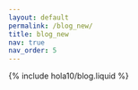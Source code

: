 ```yaml
---
layout: default
permalink: /blog_new/
title: blog_new
nav: true
nav_order: 5
---
```


{% include hola10/blog.liquid %}
